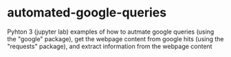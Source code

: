 # automated-google-queries
Pyhton 3 (jupyter lab) examples of how to autmate google queries (using the "google" package), get the webpage content from google hits (using the "requests" package), and extract information from the webpage content
